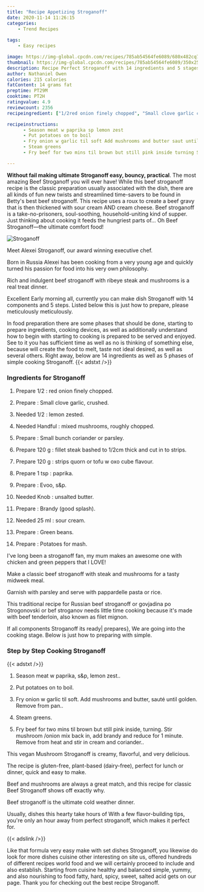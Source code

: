 ```yaml
---
title: "Recipe Appetizing Stroganoff"
date: 2020-11-14 11:26:15
categories:
    - Trend Recipes
    
tags:
    - Easy recipes

image: https://img-global.cpcdn.com/recipes/785ab54564fe6089/680x482cq70/stroganoff-recipe-main-photo.jpg
thumbnail: https://img-global.cpcdn.com/recipes/785ab54564fe6089/350x250cq70/stroganoff-recipe-main-photo.jpg
description: Recipe Perfect Stroganoff with 14 ingredients and 5 stages of easy cooking.
author: Nathaniel Owen
calories: 215 calories
fatContent: 14 grams fat
preptime: PT29M
cooktime: PT2H
ratingvalue: 4.9
reviewcount: 2356
recipeingredient: ["1/2red onion finely chopped", "Small clove garlic crushed", "1/2lemon zested", "Handfulmixed mushrooms roughly chopped", "Small bunch coriander or parsley", "120 gfillet steak bashed to 12cm thick and cut in to strips", "120 gstrips quorn or tofu w oxo cube flavour", "1 tsppaprika", "Evoo sp", "Knobunsalted butter", "Brandy good splash", "25 mlsour cream", "Green beans", "Potatoes for mash"]

recipeinstructions: 
      - Season meat w paprika sp lemon zest 
      - Put potatoes on to boil 
      - Fry onion w garlic til soft Add mushrooms and butter saut until golden Remove from pan 
      - Steam greens 
      - Fry beef for two mins til brown but still pink inside turning Stir mushroom onion mix back in add brandy and reduce for 1 minute Remove from heat and stir in cream and coriander

---
```




**Without fail making ultimate Stroganoff easy, bouncy, practical**. The most amazing Beef Stroganoff you will ever have! While this beef stroganoff recipe is the classic preparation usually associated with the dish, there are all kinds of fun new twists and streamlined time-savers to be found in Betty&#39;s best beef stroganoff. This recipe uses a roux to create a beef gravy that is then thickened with sour cream AND cream cheese. Beef stroganoff is a take-no-prisoners, soul-soothing, household-uniting kind of supper. Just thinking about cooking it feeds the hungriest parts of… Oh Beef Stroganoff—the ultimate comfort food!


![Stroganoff](https://img-global.cpcdn.com/recipes/785ab54564fe6089/680x482cq70/stroganoff-recipe-main-photo.jpg "Stroganoff")



Meet Alexei Stroganoff, our award winning executive chef.

Born in Russia Alexei has been cooking from a very young age and quickly turned his passion for food into his very own philosophy.

Rich and indulgent beef stroganoff with ribeye steak and mushrooms is a real treat dinner.


Excellent Early morning all, currently you can make dish Stroganoff with 14 components and 5 steps. Listed below this is just how to prepare, please meticulously meticulously.

In food preparation there are some phases that should be done, starting to prepare ingredients, cooking devices, as well as additionally understand how to begin with starting to cooking is prepared to be served and enjoyed. See to it you has sufficient time as well as no is thinking of something else, because will create the food to melt, taste not ideal desired, as well as several others. Right away, below are 14 ingredients as well as 5 phases of simple cooking Stroganoff.
{{< adstxt />}}

### Ingredients for Stroganoff


1. Prepare 1/2 : red onion finely chopped.

1. Prepare  : Small clove garlic, crushed.

1. Needed 1/2 : lemon zested.

1. Needed Handful : mixed mushrooms, roughly chopped.

1. Prepare  : Small bunch coriander or parsley.

1. Prepare 120 g : fillet steak bashed to 1/2cm thick and cut in to strips.

1. Prepare 120 g : strips quorn or tofu w oxo cube flavour.

1. Prepare 1 tsp : paprika.

1. Prepare  : Evoo, s&amp;p.

1. Needed Knob : unsalted butter.

1. Prepare  : Brandy (good splash).

1. Needed 25 ml : sour cream.

1. Prepare  : Green beans.

1. Prepare  : Potatoes for mash.


I&#39;ve long been a stroganoff fan, my mum makes an awesome one with chicken and green peppers that I LOVE!

Make a classic beef stroganoff with steak and mushrooms for a tasty midweek meal.

Garnish with parsley and serve with pappardelle pasta or rice.

This traditional recipe for Russian beef stroganoff or govjadina po Strogonovski or bef stroganov needs little time cooking because it&#39;s made with beef tenderloin, also known as filet mignon.


If all components Stroganoff its ready| prepares}, We are going into the cooking stage. Below is just how to preparing with simple.

### Step by Step Cooking Stroganoff

{{< adstxt />}}


1. Season meat w paprika, s&amp;p, lemon zest..



1. Put potatoes on to boil.



1. Fry onion w garlic til soft. Add mushrooms and butter, sauté until golden. Remove from pan..



1. Steam greens.



1. Fry beef for two mins til brown but still pink inside, turning. Stir mushroom /onion mix back in, add brandy and reduce for 1 minute. Remove from heat and stir in cream and coriander..




This vegan Mushroom Stroganoff is creamy, flavorful, and very delicious.

The recipe is gluten-free, plant-based (dairy-free), perfect for lunch or dinner, quick and easy to make.

Beef and mushrooms are always a great match, and this recipe for classic Beef Stroganoff shows off exactly why.

Beef stroganoff is the ultimate cold weather dinner.

Usually, dishes this hearty take hours of With a few flavor-building tips, you&#39;re only an hour away from perfect stroganoff, which makes it perfect for.


{{< adslink />}}

Like that formula very easy make with set dishes Stroganoff, you likewise do look for more dishes cuisine other interesting on site us, offered hundreds of different recipes world food and we will certainly proceed to include and also establish. Starting from cuisine healthy and balanced simple, yummy, and also nourishing to food fatty, hard, spicy, sweet, salted acid gets on our page. Thank you for checking out the best recipe Stroganoff.
